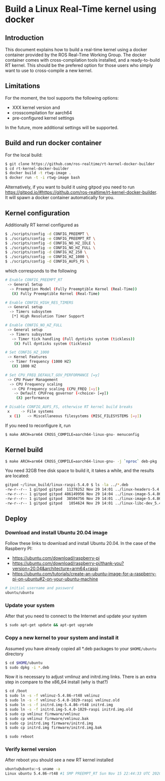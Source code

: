 # Build a Linux Real-Time kernel using docker 

## Introduction

This document explains how to build a real-time kernel using a docker container provided by the ROS Real-Time Working Group. The docker container comes with cross-compilation tools installed, and a ready-to-build RT kernel. This should be the prefered option for those users who simply want to use to cross-compile a new kernel.

## Limitations

For the moment, the tool supports the following options:
- XXX kernel version and 
- crosscompilation for aarch64
- pre-configured kernel settings

In the future, more additional settings will be supported. 

## Build and run docker container

For the local build:

```bash
$ git clone https://github.com/ros-realtime/rt-kernel-docker-builder
$ cd rt-kernel-docker-builder
$ docker build -t rtwg-image .
$ docker run -t -i rtwg-image bash
```

Alternatively, if you want to build it using gitpod you need to run https://gitpod.io/#https://github.com/ros-realtime/rt-kernel-docker-builder. It will spawn a docker container automatically for you.

## Kernel configuration

Additionally RT kernel configured as

```bash
$ ./scripts/config -d CONFIG_PREEMPT \
$ ./scripts/config -e CONFIG_PREEMPT_RT \
$ ./scripts/config -d CONFIG_NO_HZ_IDLE \
$ ./scripts/config -e CONFIG_NO_HZ_FULL \
$ ./scripts/config -d CONFIG_HZ_250 \
$ ./scripts/config -e CONFIG_HZ_1000 \
$ ./scripts/config -d CONFIG_AUFS_FS \
```

which corresponds to the following

```bash
# Enable CONFIG_PREEMPT_RT
 -> General Setup
  -> Preemption Model (Fully Preemptible Kernel (Real-Time))
   (X) Fully Preemptible Kernel (Real-Time)

# Enable CONFIG_HIGH_RES_TIMERS
 -> General setup
  -> Timers subsystem
   [*] High Resolution Timer Support

# Enable CONFIG_NO_HZ_FULL
 -> General setup
  -> Timers subsystem
   -> Timer tick handling (Full dynticks system (tickless))
    (X) Full dynticks system (tickless)

# Set CONFIG_HZ_1000
 -> Kernel Features
  -> Timer frequency (1000 HZ)
   (X) 1000 HZ

# Set CPU_FREQ_DEFAULT_GOV_PERFORMANCE [=y]
 -> CPU Power Management
  -> CPU Frequency scaling
   -> CPU Frequency scaling (CPU_FREQ [=y])
    -> Default CPUFreq governor (<choice> [=y])
     (X) performance

# Disable CONFIG_AUFS_FS, otherwise RT kernel build breaks
 x     -> File systems                                                                                                                          x
  x (1)   -> Miscellaneous filesystems (MISC_FILESYSTEMS [=y])
```

If you need to reconfigure it, run

```bash
$ make ARCH=arm64 CROSS_COMPILE=aarch64-linux-gnu- menuconfig
```

## Kernel build

```bash
$ make ARCH=arm64 CROSS_COMPILE=aarch64-linux-gnu- -j `nproc` deb-pkg
```
You need 32GB free disk space to build it, it takes a while, and the results are located:
```bash
gitpod ~/linux_build/linux-raspi-5.4.0 $ ls -la ../*.deb
-rw-r--r-- 1 gitpod gitpod  11278252 Nov 29 14:01 ../linux-headers-5.4.86-rt48_5.4.86-rt48-1_arm64.deb
-rw-r--r-- 1 gitpod gitpod 486149956 Nov 29 14:04 ../linux-image-5.4.86-rt48-dbg_5.4.86-rt48-1_arm64.deb
-rw-r--r-- 1 gitpod gitpod  38504756 Nov 29 14:01 ../linux-image-5.4.86-rt48_5.4.86-rt48-1_arm64.deb
-rw-r--r-- 1 gitpod gitpod   1054624 Nov 29 14:01 ../linux-libc-dev_5.4.86-rt48-1_arm64.deb
```
## Deploy

### Download and install Ubuntu 20.04 image

Follow these links to download and install Ubuntu 20.04. In the case of the Raspberry PI:
* https://ubuntu.com/download/raspberry-pi
* https://ubuntu.com/download/raspberry-pi/thank-you?version=20.04&architecture=arm64+raspi
* https://ubuntu.com/tutorials/create-an-ubuntu-image-for-a-raspberry-pi-on-ubuntu#2-on-your-ubuntu-machine

```bash
# initial username and password
ubuntu/ubuntu
```

### Update your system

After that you need to connect to the Internet and update your system

```bash
$ sudo apt-get update && apt-get upgrade

```

### Copy a new kernel to your system and install it

Assumed you have already copied all *.deb packages to your ```$HOME/ubuntu``` directory

```bash
$ cd $HOME/ubuntu
$ sudo dpkg -i *.deb
```

Now it is necessary to adjust vmlinuz and initrd.img links. There is an extra step in compare to the x86_64 install (why is that?)

```bash
$ cd /boot
$ sudo ln -s -f vmlinuz-5.4.86-rt48 vmlinuz
$ sudo ln -s -f vmlinuz-5.4.0-1029-raspi vmlinuz.old
$ sudo ln -s -f initrd.img-5.4.86-rt48 initrd.img
$ sudo ln -s -f initrd.img-5.4.0-1029-raspi initrd.img.old
$ sudo cp vmlinuz firmware/vmlinuz
$ sudo cp vmlinuz firmware/vmlinuz.bak
$ sudo cp initrd.img firmware/initrd.img
$ sudo cp initrd.img firmware/initrd.img.bak

$ sudo reboot
```

### Verify kernel version

After reboot you should see a new RT kernel installed

```bash
ubuntu@ubuntu:~$ uname -a
Linux ubuntu 5.4.86-rt48 #1 SMP PREEMPT_RT Sun Nov 15 22:44:33 UTC 2020 aarch64 aarch64 aarch64 GNU/Linux
```
